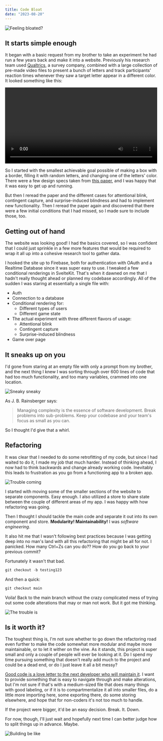 ```yaml
---
title: Code Bloat
date: "2023-08-20"
---
```


![Feeling bloated?](https://www.ogdenclinic.com/images/blog/Bloat-1.jpg "A bad case of code bloat")

## It starts simple enough

It began with a basic request from my brother to take an experiment he had run a few years back and make it into a website. Previously his research team used [Qualtrics](https://www.qualtrics.com/), a survey company, combined with a large collection of pre-made video files to present a bunch of letters and track participants' reaction times whenever they saw a target letter appear in a different color. It looked something like this:

<video controls width="500">
  <source src="../letters.mp4" type="video/mp4" />
</video>

So I started with the smallest achievable goal possible of making a box with a border, filling it with random letters, and changing one of the letters' color. There were a few design specs taken from [this paper](https://psyarxiv.com/cznh9/), and I was happy that it was easy to get up and running.

But then I reread the paper and the different cases for attentional blink, contingent capture, and surprise-induced blindness and had to implement new functionality. Then I reread the paper again and discovered that there were a few initial conditions that I had missed, so I made sure to include those, too.

## Getting out of hand

The website was looking good! I had the basics covered, so I was confident that I could just sprinkle in a few more features that would be required to wrap it all up into a cohesive research tool to gather data. 

I hooked the site up to Firebase, both for authentication with OAuth and a Realtime Database since it was super easy to use. I tweaked a few conditional renderings in SvelteKit. That's when it dawned on me that I hadn't really thought ahead or planned my codebase accordingly. All of the sudden I was staring at essentially a single file with:

- Auth
- Connection to a database
- Conditional rendering for:
    - Different types of users 
    - Different game state
- The actual experiment with three different flavors of usage:
    - Attentional blink
    - Contingent capture
    - Surprise-induced blindness
- Game over page

## It sneaks up on you

I'd gone from staring at an empty file with only a prompt from my brother, and the next thing I knew I was sorting through over 600 lines of code that had too much functionality, and too many variables, crammed into one location.

![Sneaky sneaky](https://media.tenor.com/PtGEiYSmOQUAAAAd/oh-my-god-where-did-you-come-from-moira.gif "Sneaky sneaky")

As J. B. Rainsberger says:

>Managing complexity is the essence of software development. Break problems into sub-problems. Keep your codebase and your team's focus as small as you can.

So I thought I'd give that a whirl.

## Refactoring

It was clear that I needed to do some retrofitting of my code, but since I had waited to do it, I made my job that much harder. Instead of thinking ahead, I now had to think backwards and change already working code. Inevitably this leads to frustration as you go from a functioning app to a broken app.

![Trouble coming](https://user-images.githubusercontent.com/24452340/172385080-4f37f8e1-98bb-434b-bb85-9d377551c75c.png "#Truth")

I started with moving some of the smaller sections of the website to separate components. Easy enough. I also utilized a store to share state between the couple of different areas of my app. I was happy with how refactoring was going.

Then I thought I should tackle the main code and separate it out into its own component and store. **Modularity! Maintainability!** I was *software engineering*.

It also hit me that I wasn't following best practices because I was getting deep into no man's land with all this refactoring that might be all for not. I panicked. How many Ctrl+Zs can you do?? How do you go back to your previous commit?

Fortunately it wasn't that bad.

```js
git checkout -b testing123
```

And then a quick:

```js
git checkout main
```

Voila! Back to the main branch without the crazy complicated mess of trying out some code alterations that may or man not work. But it got me thinking.

![The trouble is](https://media.tenor.com/XvpdInd9ia4AAAAd/refactoring-code-cat.gif "Maybe maybe maybe")

## Is it worth it?

The toughest thing is, I'm not sure whether to go down the refactoring road even further to make the code somewhat more modular and maybe more maintainable, or to let it wither on the vine. As it stands, this project is super small and only a couple of people will ever be looking at it. Do I spend my time pursuing something that doesn't really add much to the project and could be a dead end, or do I just leave it all a bit messy?

[Good code is a love letter to the next developer who will maintain it](https://addyosmani.com/blog/good-code/). I want to provide something that is easy to navigate through and make alterations, but I'm not sure if that's with a medium-sized file that does many things with good labeling, or if it is to compartmentalize it all into smaller files, do a little more importing here, some exporting there, do some storing elsewhere, and hope that for non-coders it's not too much to handle. 

If the project were bigger, it'd be an easy decision. Break. It. Down.

For now, though, I'll just wait and hopefully next time I can better judge how to split things up in advance. Maybe.

![Building be like](https://i.pinimg.com/originals/9a/a7/24/9aa7241c91aa10636577ef1d1f11a25a.png "Building be like")